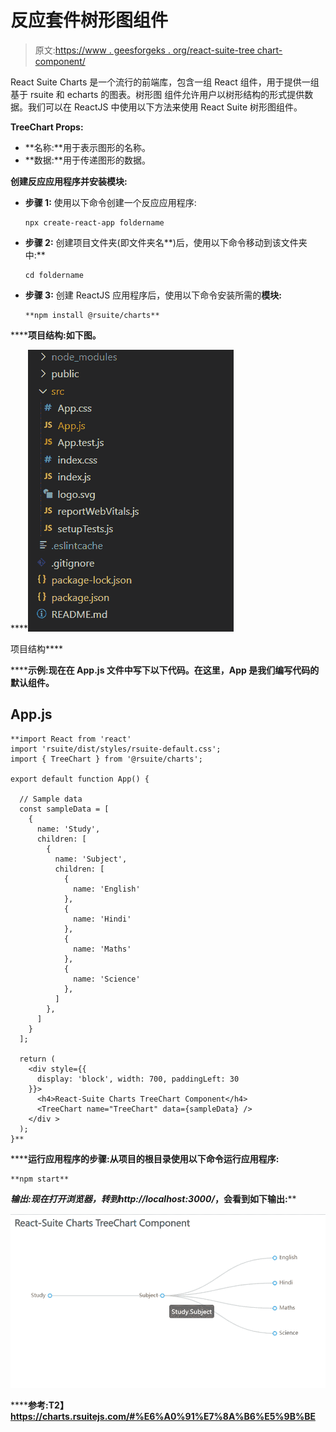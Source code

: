 # 反应套件树形图组件

> 原文:[https://www . geesforgeks . org/react-suite-tree chart-component/](https://www.geeksforgeeks.org/react-suite-treechart-component/)

React Suite Charts 是一个流行的前端库，包含一组 React 组件，用于提供一组基于 rsuite 和 echarts 的图表。树形图  组件允许用户以树形结构的形式提供数据。我们可以在 ReactJS 中使用以下方法来使用 React Suite 树形图组件。

**TreeChart Props:**

*   **名称:**用于表示图形的名称。
*   **数据:**用于传递图形的数据。

**创建反应应用程序并安装模块:**

*   **步骤 1:** 使用以下命令创建一个反应应用程序:

    ```
    npx create-react-app foldername
    ```

*   **步骤 2:** 创建项目文件夹(即文件夹名**)后，使用以下命令移动到该文件夹中:**

    ```
    cd foldername
    ```

*   **步骤 3:** 创建 ReactJS 应用程序后，使用以下命令安装所需的****模块:****

    ```
    **npm install @rsuite/charts**
    ```

******项目结构:**如下图。****

****![](img/f04ae0d8b722a9fff0bd9bd138b29c23.png)

项目结构**** 

******示例:**现在在 **App.js** 文件中写下以下代码。在这里，App 是我们编写代码的默认组件。****

## ****App.js****

```
**import React from 'react'
import 'rsuite/dist/styles/rsuite-default.css';
import { TreeChart } from '@rsuite/charts';

export default function App() {

  // Sample data
  const sampleData = [
    {
      name: 'Study',
      children: [
        {
          name: 'Subject',
          children: [
            {
              name: 'English'
            },
            {
              name: 'Hindi'
            },
            {
              name: 'Maths'
            },
            {
              name: 'Science'
            },
          ]
        },
      ]
    }
  ];

  return (
    <div style={{
      display: 'block', width: 700, paddingLeft: 30
    }}>
      <h4>React-Suite Charts TreeChart Component</h4>
      <TreeChart name="TreeChart" data={sampleData} />
    </div >
  );
}**
```

******运行应用程序的步骤:**从项目的根目录使用以下命令运行应用程序:****

```
**npm start**
```

******输出:**现在打开浏览器，转到***http://localhost:3000/***，会看到如下输出:****

****![](img/cd291cedc330a7995053a06f9e5aefb5.png)****

******参考:**T2】https://charts.rsuitejs.com/#%E6%A0%91%E7%8A%B6%E5%9B%BE****